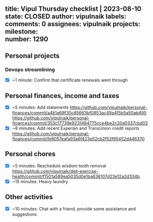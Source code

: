 title:	Vipul Thursday checklist | 2023-08-10
state:	CLOSED
author:	vipulnaik
labels:	
comments:	0
assignees:	vipulnaik
projects:	
milestone:	
number:	1290
--
## Personal projects

### Devops streamlining

- [x] ~1 minute: Confirm that certificate renewals went through

## Personal finances, income and taxes

- [x] ~5 minutes: Add statements https://github.com/vipulnaik/personal-finances/commit/a4b1a69f30c85663bf0853ac49a4f5b5a50ab495 https://github.com/vipulnaik/personal-finances/commit/353c17739e9231484775cce4be2c20a0337cbd03
- [x] ~8 minutes: Add recent Experian and TransUnion credit reports https://github.com/vipulnaik/personal-finances/commit/fe6057eafa93a6f423e52cb2f52f95452d446370

## Personal chores

- [x] ~5 minutes: Reschedule wisdom tooth removal https://github.com/vipulnaik/diet-exercise-health/commit/f1501a589ea5035d0e1ba636107d23e12a2d334b
- [x] ~15 minutes: Heavy laundry 

## Other activities

- [x] ~10 minutes: Chat with a friend; provide some assistance and suggestions
